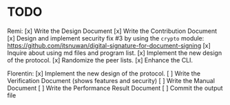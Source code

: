 # TODO

Remi:
[x] Write the Design Document
[x] Write the Contribution Document
[x] Design and implement security fix #3 by using the `crypto` module: https://github.com/itsnuwan/digital-signature-for-document-signing
[x] Inquire about using md files and program list.
[x] Implement the new design of the protocol.
[x] Randomize the peer lists.
[x] Enhance the CLI.

Florentin:
[x] Implement the new design of the protocol.
[ ] Write the Verification Document (shows features and security)
[ ] Write the Manual Document
[ ] Write the Performance Result Document
[ ] Commit the output file
